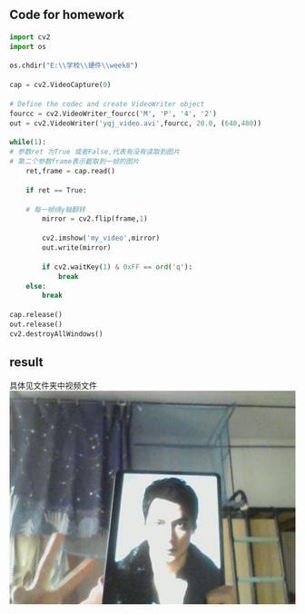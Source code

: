 ## Code for homework

```python
import cv2
import os

os.chdir("E:\\学校\\硬件\\week8")

cap = cv2.VideoCapture(0)

# Define the codec and create VideoWriter object
fourcc = cv2.VideoWriter_fourcc('M', 'P', '4', '2')
out = cv2.VideoWriter('yqj_video.avi',fourcc, 20.0, (640,480))

while(1):
# 参数ret 为True 或者False,代表有没有读取到图片
# 第二个参数frame表示截取到一帧的图片
    ret,frame = cap.read()
    
    if ret == True:
            
    # 每一帧绕y轴翻转
        mirror = cv2.flip(frame,1)
        
        cv2.imshow('my_video',mirror)
        out.write(mirror)
        
        if cv2.waitKey(1) & 0xFF == ord('q'):
            break
    else:
        break

cap.release()
out.release()
cv2.destroyAllWindows()

```
## result
具体见文件夹中视频文件
![](https://github.com/ophwsjtu18/ohw21f/blob/aca0777baaa3abfeaa91fa8f717876dcc05cd9f1/yqj/week8/frame.png)
